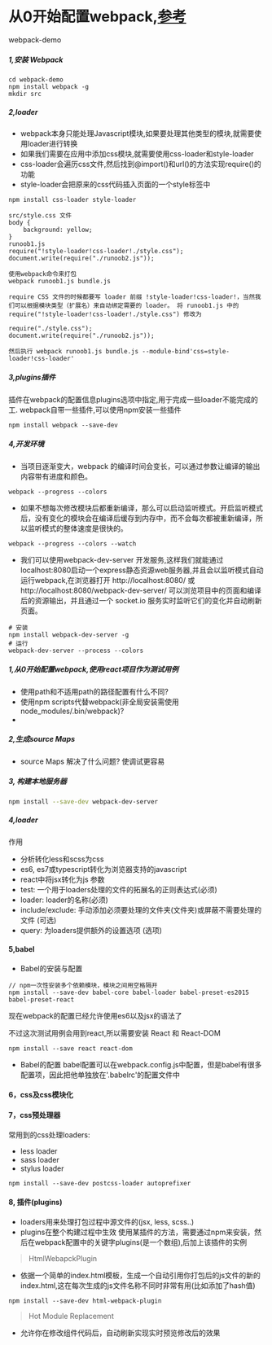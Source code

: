 # 从0开始配置webpack,[参考](http://www.jianshu.com/p/42e11515c10f)
webpack-demo
##### 1,安装 Webpack

```
cd webpack-demo
npm install webpack -g
mkdir src
```

##### 2,loader
- webpack本身只能处理Javascript模块,如果要处理其他类型的模块,就需要使用loader进行转换
- 如果我们需要在应用中添加css模块,就需要使用css-loader和style-loader
- css-loader会遍历css文件,然后找到@import()和url()的方法实现require()的功能
- style-loader会把原来的css代码插入页面的一个style标签中

```
npm install css-loader style-loader

src/style.css 文件
body {
    background: yellow;
}
runoob1.js 
require("!style-loader!css-loader!./style.css");
document.write(require("./runoob2.js"));

使用webpack命令来打包
webpack runoob1.js bundle.js

require CSS 文件的时候都要写 loader 前缀 !style-loader!css-loader!，当然我们可以根据模块类型（扩展名）来自动绑定需要的 loader。 将 runoob1.js 中的 require("!style-loader!css-loader!./style.css") 修改为 

require("./style.css");
document.write(require("./runoob2.js"));

然后执行 webpack runoob1.js bundle.js --module-bind'css=style-loader!css-loader'
```
##### 3,plugins插件
插件在webpack的配置信息plugins选项中指定,用于完成一些loader不能完成的工.
webpack自带一些插件,可以使用npm安装一些插件
```
npm install webpack --save-dev
```
##### 4,开发环境
- 当项目逐渐变大，webpack 的编译时间会变长，可以通过参数让编译的输出内容带有进度和颜色。
```
webpack --progress --colors
```
- 如果不想每次修改模块后都重新编译，那么可以启动监听模式。开启监听模式后，没有变化的模块会在编译后缓存到内存中，而不会每次都被重新编译，所以监听模式的整体速度是很快的。
```
webpack --progress --colors --watch
```
- 我们可以使用webpack-dev-server 开发服务,这样我们就能通过localhost:8080启动一个express静态资源web服务器,并且会以监听模式自动运行webpack,在浏览器打开 http://localhost:8080/ 或 http://localhost:8080/webpack-dev-server/ 可以浏览项目中的页面和编译后的资源输出，并且通过一个 socket.io 服务实时监听它们的变化并自动刷新页面。
```
# 安装
npm install webpack-dev-server -g
# 运行
webpack-dev-server --process --colors
```

##### 1,从0开始配置webpack,使用react项目作为测试用例
- 使用path和不适用path的路径配置有什么不同?
- 使用npm scripts代替webpack(非全局安装需使用node_modules/.bin/webpack)? 
- 
##### 2,生成source Maps
- source Maps 解决了什么问题? 使调试更容易

##### 3, 构建本地服务器
```bash
npm install --save-dev webpack-dev-server
```
##### 4,loader
作用
- 分析转化less和scss为css
- es6, es7或typescript转化为浏览器支持的javascript
- react中将jsx转化为js
参数
- test: 一个用于loaders处理的文件的拓展名的正则表达式(必须)
- loader: loader的名称(必须)
- include/exclude: 手动添加必须要处理的文件夹(文件夹)或屏蔽不需要处理的文件  (可选)
- query: 为loaders提供额外的设置选项 (选项)
#### 5,babel
- Babel的安装与配置
```
// npm一次性安装多个依赖模块，模块之间用空格隔开
npm install --save-dev babel-core babel-loader babel-preset-es2015 babel-preset-react
```
现在webpack的配置已经允许使用es6以及jsx的语法了

不过这次测试用例会用到react,所以需要安装 React 和 React-DOM

```
npm install --save react react-dom
```

- Babel的配置
babel配置可以在webpack.config.js中配置，但是babel有很多配置项，因此把他单独放在'.babelrc'的配置文件中   

#### 6，css及css模块化

#### 7，css预处理器
常用到的css处理loaders:
- less loader
- sass loader
- stylus loader

```
npm install --save-dev postcss-loader autoprefixer
```

#### 8, 插件(plugins)
- loaders用来处理打包过程中源文件的(jsx, less, scss..)
- plugins在整个构建过程中生效
使用某插件的方法，需要通过npm来安装，然后在webpack配置中的关键字plugins(是一个数组),后加上该插件的实例
> HtmlWebapckPlugin
- 依据一个简单的index.html模板，生成一个自动引用你打包后的js文件的新的index.html,这在每次生成的js文件名称不同时非常有用(比如添加了hash值)
```
npm install --save-dev html-webpack-plugin
```
> Hot Module Replacement
- 允许你在修改组件代码后，自动刷新实现实时预览修改后的效果
